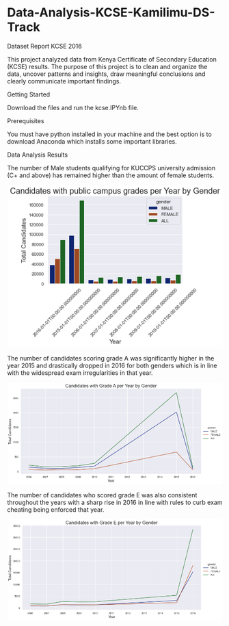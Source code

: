 # Data-Analysis-KCSE-Kamilimu-DS-Track
Dataset Report KCSE 2016 

This project analyzed data from Kenya Certificate of Secondary Education (KCSE) results. The purpose of this project is to clean and organize the data, uncover patterns and insights, draw meaningful conclusions and clearly communicate important findings.

Getting Started

Download the files and run the kcse.IPYnb file.

Prerequisites

You must have python installed in your machine and the best option is to download Anaconda which installs some important libraries.

Data Analysis Results

The number of Male students qualifying for KUCCPS university admission (C+ and above) has remained higher than the amount of female students.

![name-of-you-image](https://github.com/vkamunya/Data-Analysis-KCSE-/blob/main/t.png?raw=true)


The number of candidates scoring grade A was significantly higher in the year 2015 and drastically dropped in 2016 for both genders which is in line with the widespread exam irregularities in that year.

![name-of-you-image](https://github.com/vkamunya/Data-Analysis-KCSE-/blob/main/r.png?raw=true)

 
The number of candidates who scored grade E was also consistent throughout the years with a sharp rise in 2016 in line with rules to curb exam cheating being enforced that year.

![name-of-you-image](https://github.com/vkamunya/Data-Analysis-KCSE-/blob/main/s.png?raw=true)


 

